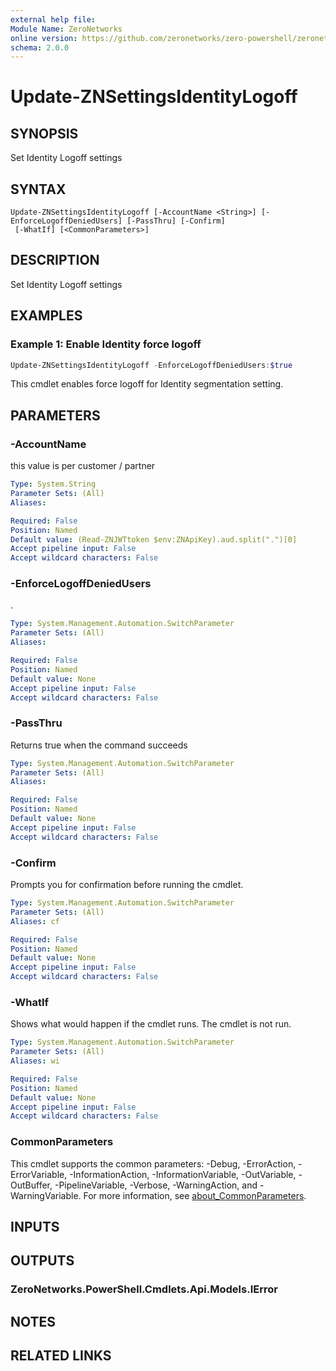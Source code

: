 ```yaml
---
external help file:
Module Name: ZeroNetworks
online version: https://github.com/zeronetworks/zero-powershell/zeronetworks/update-znsettingsidentitylogoff
schema: 2.0.0
---
```


# Update-ZNSettingsIdentityLogoff

## SYNOPSIS
Set Identity Logoff settings

## SYNTAX

```
Update-ZNSettingsIdentityLogoff [-AccountName <String>] [-EnforceLogoffDeniedUsers] [-PassThru] [-Confirm]
 [-WhatIf] [<CommonParameters>]
```

## DESCRIPTION
Set Identity Logoff settings

## EXAMPLES

### Example 1: Enable Identity force logoff
```powershell
Update-ZNSettingsIdentityLogoff -EnforceLogoffDeniedUsers:$true
```

This cmdlet enables force logoff for Identity segmentation setting.

## PARAMETERS

### -AccountName
this value is per customer / partner

```yaml
Type: System.String
Parameter Sets: (All)
Aliases:

Required: False
Position: Named
Default value: (Read-ZNJWTtoken $env:ZNApiKey).aud.split(".")[0]
Accept pipeline input: False
Accept wildcard characters: False
```

### -EnforceLogoffDeniedUsers
.

```yaml
Type: System.Management.Automation.SwitchParameter
Parameter Sets: (All)
Aliases:

Required: False
Position: Named
Default value: None
Accept pipeline input: False
Accept wildcard characters: False
```

### -PassThru
Returns true when the command succeeds

```yaml
Type: System.Management.Automation.SwitchParameter
Parameter Sets: (All)
Aliases:

Required: False
Position: Named
Default value: None
Accept pipeline input: False
Accept wildcard characters: False
```

### -Confirm
Prompts you for confirmation before running the cmdlet.

```yaml
Type: System.Management.Automation.SwitchParameter
Parameter Sets: (All)
Aliases: cf

Required: False
Position: Named
Default value: None
Accept pipeline input: False
Accept wildcard characters: False
```

### -WhatIf
Shows what would happen if the cmdlet runs.
The cmdlet is not run.

```yaml
Type: System.Management.Automation.SwitchParameter
Parameter Sets: (All)
Aliases: wi

Required: False
Position: Named
Default value: None
Accept pipeline input: False
Accept wildcard characters: False
```

### CommonParameters
This cmdlet supports the common parameters: -Debug, -ErrorAction, -ErrorVariable, -InformationAction, -InformationVariable, -OutVariable, -OutBuffer, -PipelineVariable, -Verbose, -WarningAction, and -WarningVariable. For more information, see [about_CommonParameters](http://go.microsoft.com/fwlink/?LinkID=113216).

## INPUTS

## OUTPUTS

### ZeroNetworks.PowerShell.Cmdlets.Api.Models.IError

## NOTES

## RELATED LINKS

